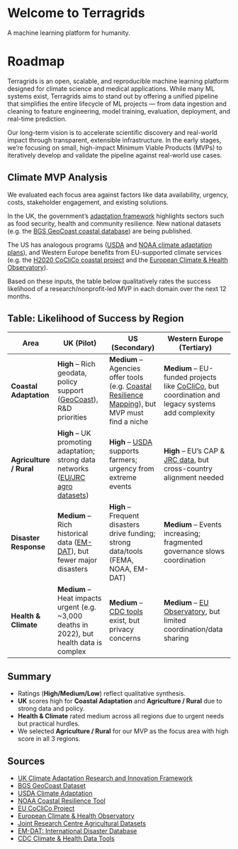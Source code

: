# Welcome to Terragrids
A machine learning platform for humanity.

# Roadmap
Terragrids is an open, scalable, and reproducible machine learning platform designed for climate science and medical applications. While many ML systems exist, Terragrids aims to stand out by offering a unified pipeline that simplifies the entire lifecycle of ML projects — from data ingestion and cleaning to feature engineering, model training, evaluation, deployment, and real-time prediction.

Our long-term vision is to accelerate scientific discovery and real-world impact through transparent, extensible infrastructure. In the early stages, we’re focusing on small, high-impact Minimum Viable Products (MVPs) to iteratively develop and validate the pipeline against real-world use cases.

## Climate MVP Analysis 
We evaluated each focus area against factors like data availability, urgency, costs, stakeholder engagement, and existing solutions.

In the UK, the government’s [adaptation framework](https://www.gov.uk/government/publications/climate-adaptation-research-and-innovation-framework/climate-adaptation-research-and-innovation-framework) highlights sectors such as food security, health and community resilience. New national datasets (e.g. the [BGS GeoCoast coastal database](https://www.bgs.ac.uk/news/bgs-launches-new-coastal-datasets-to-inform-coastal-management-planning-and-adaptation-in-the-face-of-climate-change/)) are being published.

The US has analogous programs ([USDA](https://www.usda.gov/about-usda/general-information/staff-offices/office-chief-economist/office-energy-and-environmental-policy/climate-change/climate-change-adaptation) and [NOAA climate adaptation plans](https://coast.noaa.gov/digitalcoast/tools/coastalresilience.html)), and Western Europe benefits from EU-supported climate services (e.g. the [H2020 CoCliCo coastal project](https://climate-adapt.eea.europa.eu/en/metadata/projects/coastal-climate-core-services) and the [European Climate & Health Observatory](https://climate-adapt.eea.europa.eu/en)).

Based on these inputs, the table below qualitatively rates the success likelihood of a research/nonprofit-led MVP in each domain over the next 12 months.

## Table: Likelihood of Success by Region

| **Area**              | **UK (Pilot)** | **US (Secondary)** | **Western Europe (Tertiary)** |
|-----------------------|----------------|---------------------|-------------------------------|
| **Coastal Adaptation** | **High** – Rich geodata, policy support ([GeoCoast](https://www.bgs.ac.uk/news/bgs-launches-new-coastal-datasets-to-inform-coastal-management-planning-and-adaptation-in-the-face-of-climate-change/)), R&D priorities | **Medium** – Agencies offer tools (e.g. [Coastal Resilience Mapping](https://coast.noaa.gov/digitalcoast/tools/coastalresilience.html)), but MVP must find a niche | **Medium** – EU-funded projects like [CoCliCo](https://climate-adapt.eea.europa.eu/en/metadata/projects/coastal-climate-core-services), but coordination and legacy systems add complexity |
| **Agriculture / Rural** | **High** – UK promoting adaptation; strong data networks ([EU/JRC agro datasets](https://data.jrc.ec.europa.eu/collection/agri4cast)) | **High** – [USDA](https://www.usda.gov/about-usda/general-information/staff-offices/office-chief-economist/office-energy-and-environmental-policy/climate-change/climate-change-adaptation) supports farmers; urgency from extreme events | **High** – EU’s CAP & [JRC data](https://data.jrc.ec.europa.eu/collection/agri4cast), but cross-country alignment needed |
| **Disaster Response**  | **Medium** – Rich historical data ([EM-DAT](https://www.emdat.be/)), but fewer major disasters | **High** – Frequent disasters drive funding; strong data/tools (FEMA, NOAA, EM-DAT) | **Medium** – Events increasing; fragmented governance slows coordination |
| **Health & Climate**   | **Medium** – Heat impacts urgent (e.g. ~3,000 deaths in 2022), but health data is complex | **Medium** – [CDC tools](https://www.cdc.gov/climate-health/php/resources/data-and-tools.html) exist, but privacy concerns | **Medium** – [EU Observatory](https://climate-adapt.eea.europa.eu/en), but limited coordination/data sharing |

## Summary

- Ratings (**High/Medium/Low**) reflect qualitative synthesis.
- **UK** scores high for **Coastal Adaptation** and **Agriculture / Rural** due to strong data and policy.
- **Health & Climate** rated medium across all regions due to urgent needs but practical hurdles.
- We selected **Agriculture / Rural** for our MVP as the focus area with high score in all 3 regions.

## Sources

- [UK Climate Adaptation Research and Innovation Framework](https://www.gov.uk/government/publications/climate-adaptation-research-and-innovation-framework/climate-adaptation-research-and-innovation-framework)
- [BGS GeoCoast Dataset](https://www.bgs.ac.uk/news/bgs-launches-new-coastal-datasets-to-inform-coastal-management-planning-and-adaptation-in-the-face-of-climate-change/)
- [USDA Climate Adaptation](https://www.usda.gov/about-usda/general-information/staff-offices/office-chief-economist/office-energy-and-environmental-policy/climate-change/climate-change-adaptation)
- [NOAA Coastal Resilience Tool](https://coast.noaa.gov/digitalcoast/tools/coastalresilience.html)
- [EU CoCliCo Project](https://climate-adapt.eea.europa.eu/en/metadata/projects/coastal-climate-core-services)
- [European Climate & Health Observatory](https://climate-adapt.eea.europa.eu/en)
- [Joint Research Centre Agricultural Datasets](https://data.jrc.ec.europa.eu/collection/agri4cast)
- [EM-DAT: International Disaster Database](https://www.emdat.be/)
- [CDC Climate & Health Data Tools](https://www.cdc.gov/climate-health/php/resources/data-and-tools.html)


